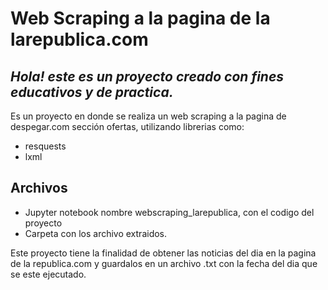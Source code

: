 # Web Scraping a la pagina de la larepublica.com
## _Hola! este es un proyecto creado con fines educativos y de practica._

Es un proyecto en donde se realiza un web scraping a la pagina de despegar.com sección ofertas,
utilizando librerias como:
- resquests
- lxml
## Archivos
- Jupyter notebook nombre webscraping_larepublica, con el codigo del proyecto
- Carpeta con los archivo extraidos.

Este proyecto tiene la finalidad de obtener las noticias del dia en la pagina de la republica.com y guardalos en un archivo .txt con la fecha del dia que se este ejecutado.
